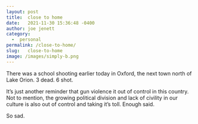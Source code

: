 ```yaml
---
layout: post
title:  close to home
date:   2021-11-30 15:36:48 -0400
author: joe jenett
category:
  -  personal
permalink: /close-to-home/
slug:	close-to-home
image: /images/simply-b.png
---
```

There was a school shooting earlier today in Oxford, the next town north of Lake Orion. 3 dead. 6 shot.

It’s just another reminder that gun violence it out of control in this country. Not to mention, the growing political division and lack of civility in our culture is also out of control and taking it’s toll. Enough said.

So sad.
<a href="https://brid.gy/publish/twitter"></a>
<data class="p-bridgy-omit-link" value="false"></data>